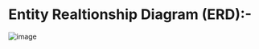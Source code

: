 # Entity Realtionship Diagram (ERD):-
![image](https://github.com/Prathama-sanshi/SQL/assets/59955378/383d1070-295b-4934-a76c-6d727730735e)

